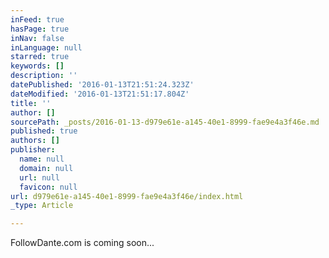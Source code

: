 ```yaml
---
inFeed: true
hasPage: true
inNav: false
inLanguage: null
starred: true
keywords: []
description: ''
datePublished: '2016-01-13T21:51:24.323Z'
dateModified: '2016-01-13T21:51:17.804Z'
title: ''
author: []
sourcePath: _posts/2016-01-13-d979e61e-a145-40e1-8999-fae9e4a3f46e.md
published: true
authors: []
publisher:
  name: null
  domain: null
  url: null
  favicon: null
url: d979e61e-a145-40e1-8999-fae9e4a3f46e/index.html
_type: Article

---
```

FollowDante.com is coming soon...